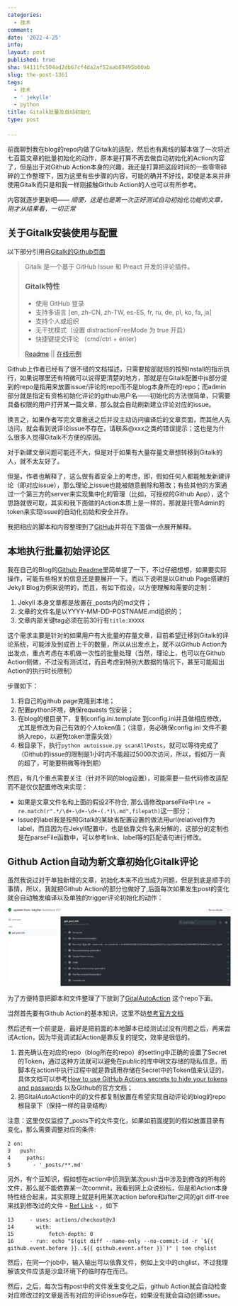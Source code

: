 ```yaml
---
categories:
  - 技术
comment: 
date: '2022-4-25'
info: 
layout: post
published: true
sha: 94111fc504ad2db67cf4da2af52aab89495b00ab
slug: the-post-1361
tags:
  - 技术
  - ' jekylle'
  - python
title: Gitalk批量及自动初始化
type: post

---
```



前面聊到我在blog的repo内做了Gitalk的适配，然后也有离线的脚本做了一次将近七百篇文章的批量初始化的动作，原本是打算不再去做自动初始化的Action内容了，但是出于对Github Action本身的兴趣，我还是打算把这段时间的一些零零碎碎的工作整理下，因为这里有些步骤的内容，可能的确并不好找，即使是本来并非使用Gitalk而只是和我一样刚接触Github Action的人也可以有所参考。

内容就逐步更新吧—— *顺便，这是也是第一次正好测试自动初始化功能的文章，刚才从结果看，一切正常*

## 关于Gitalk安装使用与配置
以下部分引用自[Gitalk的Github页面](https://github.com/gitalk/gitalk)
> Gitalk 是一个基于 GitHub Issue 和 Preact 开发的评论插件。
>
>### Gitalk特性
>
>- 使用 GitHub 登录
>- 支持多语言 [en, zh-CN, zh-TW, es-ES, fr, ru, de, pl, ko, fa, ja]
>- 支持个人或组织
>- 无干扰模式（设置 distractionFreeMode 为 true 开启）
>- 快捷键提交评论 （cmd/ctrl + enter）
>
>[Readme](https://github.com/gitalk/gitalk/blob/master/readme.md) ||
>[在线示例](https://gitalk.github.io)

Github上作者已经有了很不错的文档描述，只需要按部就班的按照Install的指示执行，如果说哪里还有稍微可以说得更清楚的地方，那就是在Gitalk配置中js部分提到的repo是指用来放置issue/评论的repo而不是blog本身所在的repo；而admin部分就是指定有资格初始化评论的github用户名——初始化的方法很简单，只需要具备权限的用户打开某一篇文章，那么就会自动刷新建立评论对应的issue。

换言之，如果作者写完文章推送之后并没主动访问编译后的文章页面，而其他人先访问，就会看到说评论issue不存在，请联系@xxx之类的错误提示；这也是为什么很多人觉得Gitalk不方便的原因。

对于新建文章问题可能还不大，但是对于如果有大量存量文章想转移到Gitalk的人，就不太友好了。

但是，作者也解释了，这么做有着安全上的考虑，即，假如任何人都能触发新建评论（即对应issue），那么理论上issue也能被随意删除和篡改；有些其他的方案通过一个第三方的server来实现集中化的管理（比如，可授权的Github App），这个思路就很可取，其实和我下面做的Action本质上是一样的，那就是托管Admin的token来实现issue的自动化初始和安全并存。

我把相应的脚本和内容整理到了[GitHub](https://github.com/shinemoon/GitalkAutoAction)并将在下面做一点展开解释。

## 本地执行批量初始评论区

我在自己的Blog的[Github Readme](https://shinemoon.github.io/the-post-838)里简单提了一下，不过仔细想想，如果要实际操作，可能有些相关的信息还是要展开一下。而以下说明是以Github Page搭建的Jekyll Blog为例来说明的，而且，有如下假设，以方便理解和需要的定制：

1. Jekyll 本身文章都是放置在_posts内的md文件；  
2. 文章的文件名是以YYYY-MM-DD-POSTNAME.md组织的；   
3. 文章内部关键tag必须在前30行有`title:XXXXX`

这个需求主要是针对的如果用户有大批量的存量文章，目前希望迁移到Gitalk的评论系统，可能涉及到成百上千的数量，所以从出发点上，就不以Github Action为出发点，重点考虑在本机做一次性的批量处理（当然，理论上，也可以在Github Action侧做，不过没有测试过，而且考虑到特别大数据的情况下，甚至可能超出Action的执行时长限制）

步骤如下：
1. 将自己的github page克隆到本地；
2. 配置python环境，确保requests 包安装；
3. 在blog的根目录下，复制config.ini.template 到config.ini并且做相应修改，尤其是修改为自己有效的个人token值；（注意，务必确保config.ini 文件不要纳入repo，以避免token泄露失效）
4. 根目录下，执行`python autoissue.py scanAllPosts`，就可以等待完成了（Github的issue的限制是1小时内不能超过5000次访问，所以，假如万一真的超了，可能要稍微等待到期）

然后，有几个重点需要关注（针对不同的blog设置），可能需要一些代码修改适配而不是仅仅配置修改来实现：
- 如果是文章文件名和上面的假设2不符合, 那么请修改parseFile中`lre = re.match(r".*/\d+-\d+-\d+-(.*)\.md",filepath)`这一部分；
- Issue的label我是按照Gitalk的某缺省配置设置的做法用url(relative)作为label，而且因为在Jekyll配置中，也是依靠文件名来分解的，这部分的定制也是在parseFile函数中，可以参考link、label等的匹配语句进行修改。

## Github Action自动为新文章初始化Gitalk评论    


虽然我说过对于单独新增的文章，初始化本来不应当成为问题，但是到底是顺手的事情，所以，我就把Github Action的部分也做好了,后面每次如果发生post的变化就会自动触发编译以及单独的trigger评论初始化的动作：

![Workflow Example](https://github.com/shinemoon/GitalkAutoAction/blob/main/flow.png?raw=true) 

为了方便特意把脚本和文件整理了下放到了[GitalAutoAction](https://github.com/shinemoon/GitalkAutoAction) 这个repo下面。

当然首先要有Github Action的基本知识，这里不妨[参考官方文档](https://docs.github.com/cn/actions/learn-github-actions/understanding-github-actions?learn=getting_started&learnProduct=actions) 

然后还有一个前提是，最好是把前面的本地脚本已经测试过没有问题之后，再来尝试Action，因为毕竟调试起Action是靠反复的提交，效率是很低的。

1. 首先确认在对应的repo（blog所在的repo）的setting中正确的设置了Secret的Token，通过这种方法就可以避免在public的库中明文存储的隐私信息，而脚本在action中执行过程中就是靠调用存储在Secret中的Token值来认证的，具体文档可以参考[How to use GitHub Actions secrets to hide your tokens and passwords](https://www.theserverside.com/blog/Coffee-Talk-Java-News-Stories-and-Opinions/GitHub-Actions-Secrets-Example-Token-Tutorial) 以及Github的官方文档；
2. 把GitalAutoAction中的的文件都复制放置在希望实现自动评论的blog的repo根目录下（保持一样的目录结构）

注意：这里仅仅监控了_posts下的文件变化，如果如前面提到的假如放置目录有变化，那么需要调整对应的条件:

    2 on:
    3   push:
    4     paths:
    5       - '_posts/**.md'

另外，有个豆知识，假如想在action中侦测到某次push当中涉及到修改的所有的文件，那么就不能依靠某一次commit，我看到网上众说纷纭，但是和Action本身特性结合起来，其实原理上就是利用某次action before和after之间的git diff-tree来找到修改过的文件 - [Ref Link](https://github.community/t/can-i-process-only-changed-files-with-github-actions/137814) - ，如下

    13     - uses: actions/checkout@v3
    14       with:
    15           fetch-depth: 0
    16     - run: echo "$(git diff --name-only --no-commit-id -r `${{ github.event.before }}..${{ github.event.after }}`)" | tee chglist

然后，在同一个job中，输入输出可以依靠文件，例如上文中的chglist，不过我理解该文件应该是沙盒环境下的临时存在而已。

然后，之后，每次当有post中的文件发生变化之后，github Action就会自动检查对应修改过的文章是否有对应的评论issue存在，如果没有就会自动创建issue。

